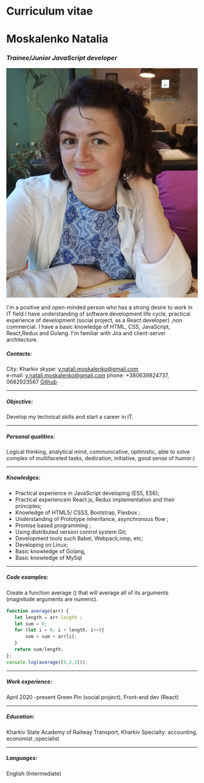
# **Curriculum vitae** 
#  **Moskalenko Natalia**

### _Trainee/Junior JavaScript developer_

![title](photo.png)

I'm a positive and open-minded person who has a strong desire to work in IT field.I have understanding of software development life cycle, practical  experience of  development (social project, as a React developer) ,non commercial. I have a basic knowledge of HTML, CSS, JavaScript, React,Redux and  Golang. I'm familiar with Jira and client-server architecture.

##### Contacts:	
 City: Kharkiv
 skype: y.natali.moskalenko@gmail.com	
 e-mail: y.natali.moskalenko@gmail.com
 phone:  +380639824737, 0682923567 
 [Github](https://github.com/NM211077?tab=repositories)
***

##### Objective:
Develop my technical skills and start a career in IT.
***

##### Personal qualities:
Logical thinking, analytical mind,  communicative, optimistic, able to solve complex of multifaceted tasks, dedication, initiative, good sense of humor:)
***

##### Knowledges:
 - Practical experience in JavaScript developing (ES5, ES6);
 - Practical experiencein React.js, Redux implementation and their principles;
 - Knowledge of HTML5/ CSS3, Bootstrap, Flexbox ;
 - Understanding of Prototype inheritance, asynchronous flow ;
- Promise based programming ;
- Using distributed version control system Git;
- Development tools such Babel, Webpack,nmp, etc;
- Developing on Linux;
- Basic knowledge of Golang,
- Basic knowledge of MySql
***

##### Code examples:
Create a function average () that will average all of its arguments (magnitude arguments are numeric).
 ```javascript
function average(arr) {
    let length = arr.length ;
    let sum = 0;
    for (let i = 0; i < length; i++){
        sum = sum + arr[i];
    }
    return sum/length;
};
console.log(average([8,2,3]));
 ```
 ***

##### Work experience:

April 2020 -present
Green Pin (social project), Front-end dev (React)
***

##### Education:

Kharkiv State Academy of Railway Transport, Kharkiv
  Specialty:  accounting, economist ;specialist
***

##### Languages:

English (Intermediate)




 
